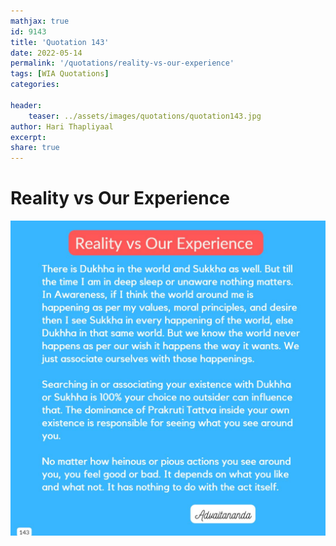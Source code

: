 ```yaml
---
mathjax: true
id: 9143
title: 'Quotation 143'
date: 2022-05-14
permalink: '/quotations/reality-vs-our-experience'
tags: [WIA Quotations] 
categories: 

header:
    teaser: ../assets/images/quotations/quotation143.jpg
author: Hari Thapliyaal 
excerpt:
share: true 
---
```


# Reality vs Our Experience

![Reality vs Our Experience](../assets/images/quotations/quotation143.jpg)
